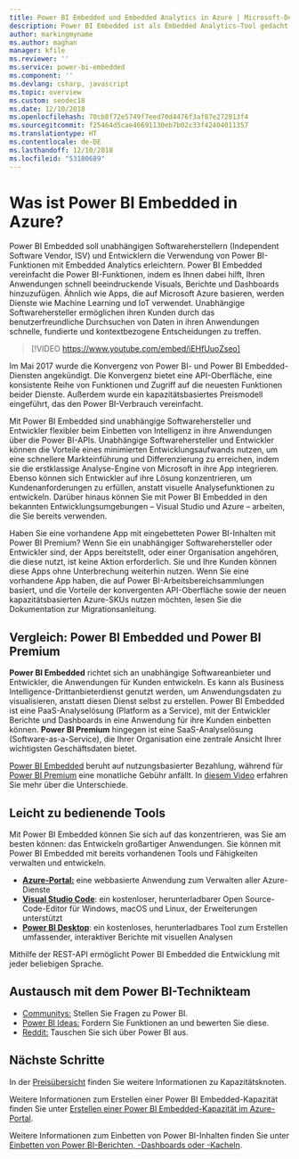 ```yaml
---
title: Power BI Embedded und Embedded Analytics in Azure | Microsoft-Dokumentation
description: Power BI Embedded ist als Embedded Analytics-Tool gedacht und soll die Nutzung von Power BI-Funktionen für unabhängige Softwarehersteller und Entwickler vereinfachen und ihnen dabei helfen, ihren Anwendungen schnell beeindruckende Visuals, Berichte und Dashboards hinzuzufügen. In diesem Artikel erfahren Sie mehr über Embedded Analytics-Software, Embedded Analytics-Tools sowie eingebettete Business Intelligence-Tools bei der Verwendung von Power BI Embedded.
author: markingmyname
ms.author: maghan
manager: kfile
ms.reviewer: ''
ms.service: power-bi-embedded
ms.component: ''
ms.devlang: csharp, javascript
ms.topic: overview
ms.custom: seodec18
ms.date: 12/10/2018
ms.openlocfilehash: 70cb8f72e5749f7eed70d4476f3af87e272813f4
ms.sourcegitcommit: f25464d5cae46691130eb7b02c33f42404011357
ms.translationtype: HT
ms.contentlocale: de-DE
ms.lasthandoff: 12/10/2018
ms.locfileid: "53180689"
---
```

# <a name="what-is-power-bi-embedded-in-azure"></a>Was ist Power BI Embedded in Azure?

Power BI Embedded soll unabhängigen Softwareherstellern (Independent Software Vendor, ISV) und Entwicklern die Verwendung von Power BI-Funktionen mit Embedded Analytics erleichtern. Power BI Embedded vereinfacht die Power BI-Funktionen, indem es Ihnen dabei hilft, Ihren Anwendungen schnell beeindruckende Visuals, Berichte und Dashboards hinzuzufügen. Ähnlich wie Apps, die auf Microsoft Azure basieren, werden Dienste wie Machine Learning und IoT verwendet. Unabhängige Softwarehersteller ermöglichen ihren Kunden durch das benutzerfreundliche Durchsuchen von Daten in ihren Anwendungen schnelle, fundierte und kontextbezogene Entscheidungen zu treffen.

> [!VIDEO https://www.youtube.com/embed/iEHfUuoZseo]

Im Mai 2017 wurde die Konvergenz von Power BI- und Power BI Embedded-Diensten angekündigt. Die Konvergenz bietet eine API-Oberfläche, eine konsistente Reihe von Funktionen und Zugriff auf die neuesten Funktionen beider Dienste. Außerdem wurde ein kapazitätsbasiertes Preismodell eingeführt, das den Power BI-Verbrauch vereinfacht.

Mit Power BI Embedded sind unabhängige Softwarehersteller und Entwickler flexibler beim Einbetten von Intelligenz in ihre Anwendungen über die Power BI-APIs. Unabhängige Softwarehersteller und Entwickler können die Vorteile eines minimierten Entwicklungsaufwands nutzen, um eine schnellere Markteinführung und Differenzierung zu erreichen, indem sie die erstklassige Analyse-Engine von Microsoft in ihre App integrieren. Ebenso können sich Entwickler auf ihre Lösung konzentrieren, um Kundenanforderungen zu erfüllen, anstatt visuelle Analysefunktionen zu entwickeln. Darüber hinaus können Sie mit Power BI Embedded in den bekannten Entwicklungsumgebungen – Visual Studio und Azure – arbeiten, die Sie bereits verwenden.

Haben Sie eine vorhandene App mit eingebetteten Power BI-Inhalten mit Power BI Premium? Wenn Sie ein unabhängiger Softwarehersteller oder Entwickler sind, der Apps bereitstellt, oder einer Organisation angehören, die diese nutzt, ist keine Aktion erforderlich. Sie und Ihre Kunden können diese Apps ohne Unterbrechung weiterhin nutzen. Wenn Sie eine vorhandene App haben, die auf Power BI-Arbeitsbereichsammlungen basiert, und die Vorteile der konvergenten API-Oberfläche sowie der neuen kapazitätsbasierten Azure-SKUs nutzen möchten, lesen Sie die Dokumentation zur Migrationsanleitung.

## <a name="comparing-power-bi-embedded-with-power-bi-premium"></a>Vergleich: Power BI Embedded und Power BI Premium

**Power BI Embedded** richtet sich an unabhängige Softwareanbieter und Entwickler, die Anwendungen für Kunden entwickeln. Es kann als Business Intelligence-Drittanbieterdienst genutzt werden, um Anwendungsdaten zu visualisieren, anstatt diesen Dienst selbst zu erstellen. Power BI Embedded ist eine PaaS-Analyselösung (Platform as a Service), mit der Entwickler Berichte und Dashboards in eine Anwendung für ihre Kunden einbetten können. **Power BI Premium** hingegen ist eine SaaS-Analyselösung (Software-as-a-Service), die Ihrer Organisation eine zentrale Ansicht Ihrer wichtigsten Geschäftsdaten bietet. 

[Power BI Embedded](https://azure.microsoft.com/pricing/details/power-bi-embedded/) beruht auf nutzungsbasierter Bezahlung, während für [Power BI Premium](https://powerbi.microsoft.com/calculator/) eine monatliche Gebühr anfällt. In [diesem Video](https://www.youtube.com/watch?v=0y2oJikC6Xc&t=0s&list=PLv2BtOtLblH1dQPV49Ni12olDcUoW-GEl&index=3) erfahren Sie mehr über die Unterschiede.

## <a name="easy-to-use-tools"></a>Leicht zu bedienende Tools

Mit Power BI Embedded können Sie sich auf das konzentrieren, was Sie am besten können: das Entwickeln großartiger Anwendungen. Sie können mit Power BI Embedded mit bereits vorhandenen Tools und Fähigkeiten verwalten und entwickeln.

* [**Azure-Portal:**](https://portal.azure.com/) eine webbasierte Anwendung zum Verwalten aller Azure-Dienste
* [**Visual Studio Code**](https://code.visualstudio.com/docs): ein kostenloser, herunterladbarer Open Source-Code-Editor für Windows, macOS und Linux, der Erweiterungen unterstützt
* [**Power BI Desktop**](https://powerbi.microsoft.com/desktop/): ein kostenloses, herunterladbares Tool zum Erstellen umfassender, interaktiver Berichte mit visuellen Analysen

Mithilfe der REST-API ermöglicht Power BI Embedded die Entwicklung mit jeder beliebigen Sprache.

## <a name="engage-with-the-power-bi-engineering-team"></a>Austausch mit dem Power BI-Technikteam

* [Communitys:](https://community.powerbi.com/) Stellen Sie Fragen zu Power BI.
* [Power BI Ideas:](https://ideas.powerbi.com) Fordern Sie Funktionen an und bewerten Sie diese.
* [Reddit:](https://www.reddit.com/r/PowerBI/) Tauschen Sie sich über Power BI aus.

## <a name="next-steps"></a>Nächste Schritte

In der [Preisübersicht](https://azure.microsoft.com/pricing/details/power-bi-embedded/) finden Sie weitere Informationen zu Kapazitätsknoten.

Weitere Informationen zum Erstellen einer Power BI Embedded-Kapazität finden Sie unter [Erstellen einer Power BI Embedded-Kapazität im Azure-Portal](azure-pbie-create-capacity.md).

Weitere Informationen zum Einbetten von Power BI-Inhalten finden Sie unter [Einbetten von Power BI-Berichten, -Dashboards oder -Kacheln](https://powerbi.microsoft.com/documentation/powerbi-developer-embedding-content/).
